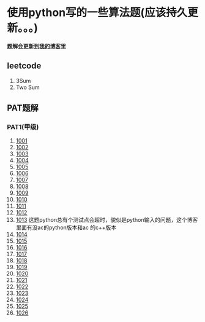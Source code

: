 # 使用python写的一些算法题(应该持久更新。。。)

**题解会更新到[我的博客](https://blog.csdn.net/lsc_333)里**

## leetcode
1. 3Sum
2. Two Sum
## PAT题解
### PAT1(甲级)
1. [1001](https://blog.csdn.net/LSC_333/article/details/90144708)
2. [1002](https://blog.csdn.net/LSC_333/article/details/90180525)
3. [1003](https://blog.csdn.net/LSC_333/article/details/90206368)
4. [1004](https://blog.csdn.net/LSC_333/article/details/90246845)
5. [1005](https://blog.csdn.net/LSC_333/article/details/90261035)
6. [1006](https://blog.csdn.net/LSC_333/article/details/90319384)
7. [1007](https://blog.csdn.net/LSC_333/article/details/90341968)
8. [1008](https://blog.csdn.net/LSC_333/article/details/90342065)
9. [1009](https://blog.csdn.net/LSC_333/article/details/90379145)
10. [1010](https://blog.csdn.net/LSC_333/article/details/90413142)
11. [1011](https://blog.csdn.net/LSC_333/article/details/90450734)
12. [1012](https://blog.csdn.net/LSC_333/article/details/90487022)
13. [1013](https://blog.csdn.net/LSC_333/article/details/90214169)
这题python总有个测试点会超时，貌似是python输入的问题，这个博客里面有没ac的python版本和ac
的c++版本
14. [1014](https://blog.csdn.net/LSC_333/article/details/90246469)
15. [1015](https://blog.csdn.net/LSC_333/article/details/90265345)
16. [1016](https://blog.csdn.net/LSC_333/article/details/90319281)
17. [1017](https://blog.csdn.net/LSC_333/article/details/90341968)
18. [1018](https://blog.csdn.net/LSC_333/article/details/90378805)
19. [1019](https://blog.csdn.net/LSC_333/article/details/90405008)
20. [1020](https://blog.csdn.net/LSC_333/article/details/90450449)
21. [1021](https://blog.csdn.net/LSC_333/article/details/90484819)
22. [1022](https://blog.csdn.net/LSC_333/article/details/90521822)
23. [1023](https://blog.csdn.net/LSC_333/article/details/90521979)
24. [1024](https://blog.csdn.net/LSC_333/article/details/90524613)
25. [1025](https://blog.csdn.net/LSC_333/article/details/90545772)
26. [1026](https://blog.csdn.net/LSC_333/article/details/90574980)